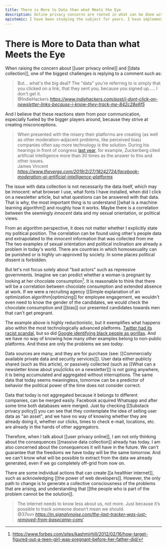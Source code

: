 ```yaml
---
title: There is More to Data than what Meets the Eye
description: Online privacy concerns are rooted in what can be done with user data. However there is little effort in explaining the far reaches of data collection
epistemic: I have been studying the subject for years. I have implemented my own data analysis algorithms and analytics service
---
```

# There is More to Data than what Meets the Eye
When raising the concern about [[user privacy online]] and [[data collection]], one of the biggest challenges is replying to a comment such as:

<blockquote class="quoteback" darkmode="" data-title="I%20don't%20Click%20on%20Newsletter%20Links%20Because%20I%20Know%20they%20Track%20me" data-author="@IndieHackers" cite="https://www.indiehackers.com/post/i-dont-click-on-newsletter-links-because-i-know-they-track-me-842c28e6f5">
But... what's the big deal? The "data" you're referring to is simply that you clicked on a link, that they sent you, because you signed up..... I don't get it.
<footer>@IndieHackers <cite><a href="https://www.indiehackers.com/post/i-dont-click-on-newsletter-links-because-i-know-they-track-me-842c28e6f5">https://www.indiehackers.com/post/i-dont-click-on-newsletter-links-because-i-know-they-track-me-842c28e6f5</a></cite></footer>
</blockquote>
<script note="" src="https://cdn.jsdelivr.net/gh/Blogger-Peer-Review/quotebacks@1/quoteback.js"></script>

And I believe that these reactions stem from poor communication, especially fueled by the bigger players around, because they strive at creating misconceptions.

<blockquote class="quoteback" darkmode="" data-title="AI%20won%E2%80%99t%20relieve%20the%20misery%20of%20Facebook%E2%80%99s%20human%20moderators" data-author="James Vincent" cite="https://www.theverge.com/2019/2/27/18242724/facebook-moderation-ai-artificial-intelligence-platforms">
When presented with the misery their platforms are creating (as well as other moderation-adjacent problems, like perceived bias) companies often say more technology is the solution. During his hearings in front of congress <a href="https://www.theverge.com/2018/4/11/17226356/mark-zuckerberg-congress-hearing-house-energy-commerce-takeaways" target="_blank" rel="noopener">last year</a>, for example, Zuckerberg cited artificial intelligence more than 30 times as the answer to this and other issues. 
<footer>James Vincent <cite><a href="https://www.theverge.com/2019/2/27/18242724/facebook-moderation-ai-artificial-intelligence-platforms">https://www.theverge.com/2019/2/27/18242724/facebook-moderation-ai-artificial-intelligence-platforms</a></cite></footer>
</blockquote>
<script note="" src="https://cdn.jsdelivr.net/gh/Blogger-Peer-Review/quotebacks@1/quoteback.js"></script>

The issue with data collection is not necessarily the data itself, which may be innocent: what browser I use, what fonts I have installed, when did I click on a newsletter article, but what questions can be answered with that data. That is why, the most important thing is to understand [[what is a machine learning algorithm]] and roughly how it works. Maybe there is a correlation between the seemingly *innocent* data and my sexual orientation, or political views. 

From an algorithm perspective, it does not matter whether I explicitly state my political position. The correlation can be found using other's people data and extrapolated to the *innocent* information that was collected from me The two examples of sexual orientation and political inclination are already a problem in today's world. There are countries in which homosexuality can be punished or is highly un-approved by society. In some places political dissent is forbidden. 

But let's not focus solely about "bad actors" such as repressive governments. Imagine we can predict whether a woman is pregnant by looking at her chocolate consumption[^1]. It is reasonable to think that there will be a correlation between chocolate consumption and extended absence at work. If we were a recruiting agency [[Simple explanation of an optimization algorithm|optimizing]] for employee engagement, we wouldn't even need to know the gender of the candidates, we would check the chocolate consumption and [[bias]] our presented candidates towards men that can't get pregnant. 

The example above is highly reductionistic, but it exemplifies what happens also within the most technologically advanced platforms. [Twitter had its racist scandal](https://www.theguardian.com/technology/2020/sep/21/twitter-apologises-for-racist-image-cropping-algorithm), but so did [Google identifying black people as gorillas](https://www.wired.com/story/when-it-comes-to-gorillas-google-photos-remains-blind/). And we have no way of knowing how many other examples belong to non-public platforms. And these are only the problems we see *today*.

Data sources are many, and they are for purchase (see: [[Commercially available private data and security services]]). User data either publicly shared (such as this article), or passively collected (such as [[What can a newsletter know about you|clicks on a newsletter]]) is not going anywhere, it is being accumulated and aggregated without interruptions. The same data that today seems meaningless, tomorrow can be a predictor of behavior the political power of the time does not consider correct. 

Data that today is not aggregated because it belongs to different companies, can be merged easily. Facebook acquired Whatsapp and after some time both databases were merged. Just by checking [[Substack privacy policy]] you can see that they contemplate the idea of selling user data as "an asset", and we have no way of knowing whether they are already doing it, whether our clicks, times to check e-mail, locations, etc. are already in the hands of other aggregators. 

Therefore, when I talk about [[user privacy online]], I am not only thinking about the consequences [[massive data collection]] already has today. I am also concerned about the consequences it will have in the future. We can't guarantee that the freedoms we have today will be the same tomorrow. And we can't know what will be possible to extract from the data we already generated, even if we go completely off-grid from now on. 

There are some individual actions that can create [[a healthier internet]], such as acknowledging [[the power of web developers]]. However, the only path to change is to generate a collective consciousness of the problems that are arising, and understanding that [[the people who is part of the problem cannot be the solution]]. 

<blockquote class="quoteback" darkmode="" data-title="The%20last%20tracker%20was%20just%20removed%20from%20Basecamp.com" data-author="@37svn" cite="https://m.signalvnoise.com/the-last-tracker-was-just-removed-from-basecamp-com/">
The internet needs to know less about us, not more. Just because it’s possible to track someone doesn’t mean we should.
<footer>@37svn <cite><a href="https://m.signalvnoise.com/the-last-tracker-was-just-removed-from-basecamp-com/">https://m.signalvnoise.com/the-last-tracker-was-just-removed-from-basecamp-com/</a></cite></footer>
</blockquote>
<script note="" src="https://cdn.jsdelivr.net/gh/Blogger-Peer-Review/quotebacks@1/quoteback.js"></script>


[^1]: https://www.forbes.com/sites/kashmirhill/2012/02/16/how-target-figured-out-a-teen-girl-was-pregnant-before-her-father-did/
[^2]: https://www.theverge.com/2019/2/27/18242724/facebook-moderation-ai-artificial-intelligence-platforms